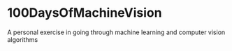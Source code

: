 # 100DaysOfMachineVision
A personal exercise in going through machine learning and computer vision algorithms
